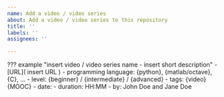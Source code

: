 ```yaml
---
name: Add a video / video series
about: Add a video / video series to this repository
title: ''
labels: ''
assignees: ''

---
```


??? example "insert video / video series name - insert short description"
    -   [URL]( insert URL )
    -   programming language: {python}, {matlab/octave}, {C}, ...
    -   level: {beginner} / {intermediate} / {advanced}
    -   tags: {video} {MOOC}
    -   date:
    -   duration: HH:MM
    -   by: John Doe and Jane Doe
